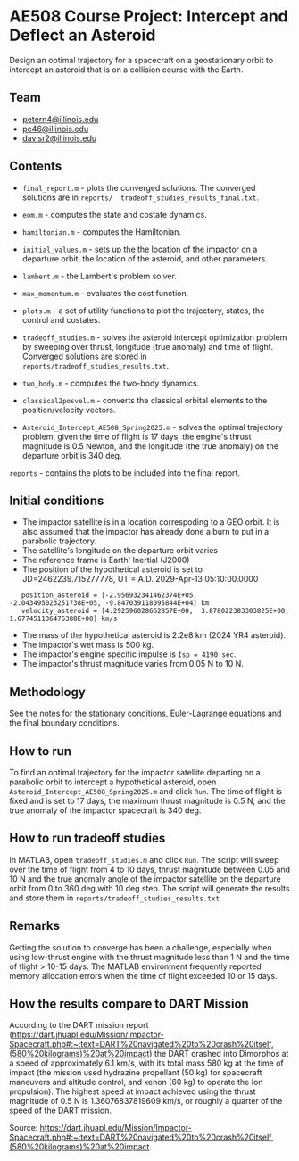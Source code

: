 # AE508 Course Project: Intercept and Deflect an Asteroid
Design an optimal trajectory for a spacecraft on a geostationary orbit
to intercept an asteroid that is on a collision course with the Earth. 


## Team

* petern4@illinois.edu
* pc46@illinois.edu
* davisr2@illinois.edu

## Contents

* `final_report.m`  - plots the converged solutions. The converged solutions are in `reports/  tradeoff_studies_results_final.txt`.

* `eom.m` - computes the state and costate dynamics.

* `hamiltonian.m` - computes the Hamiltonian.

* `initial_values.m` - sets up the the location of the impactor on a departure orbit, the location of the asteroid, and other parameters.

* `lambert.m` - the Lambert's problem solver.

* `max_momentum.m` - evaluates the cost function.

* `plots.m` - a set of utility functions to plot the trajectory, states, the control and costates.

* `tradeoff_studies.m` - solves the asteroid intercept optimization problem by sweeping over thrust, longitude (true anomaly) and time of flight. Converged solutions are stored in `reports/tradeoff_studies_results.txt`.

* `two_body.m` - computes the two-body dynamics.

* `classical2posvel.m` - converts the classical orbital elements to the position/velocity vectors.

* `Asteroid_Intercept_AE508_Spring2025.m` - solves the optimal trajectory problem, given the time of flight is 17 days, the engine's thrust magnitude is 0.5 Newton, and the longitude (the true anomaly) on the departure orbit is 340 deg. 

`reports` - contains the plots to be included into the final report.

## Initial conditions
- The impactor satellite is in a location correspoding to a GEO orbit. It is also assumed that the impactor has already done a burn to put in a parabolic trajectory.
- The satellite's longitude on the departure orbit varies
- The reference frame is Earth' Inertial (J2000)
- The position of the hypothetical asteroid is set to JD=2462239.715277778, UT = A.D. 2029-Apr-13 05:10:00.0000
```
   position_asteroid = [-2.956932341462374E+05, -2.043495023251738E+05, -9.847039118095844E+04] km
   velocity_asteroid = [4.292596028662857E+00,  3.878022383303825E+00,  1.677451136476388E+00] km/s 
```
- The mass of the hypothetical asteroid is 2.2e8 km (2024 YR4 asteroid).
- The impactor's wet mass is 500 kg.
- The impactor's engine specific impulse is `Isp = 4190 sec`.
- The impactor's thrust magnitude varies from 0.05 N to 10 N.

## Methodology
See the notes for the stationary conditions, Euler-Lagrange equations and the final boundary conditions.

## How to run 
To find an optimal trajectory for the impactor satellite departing on a parabolic orbit to intercept a hypothetical asteroid, open `Asteroid_Intercept_AE508_Spring2025.m` and click `Run`. The time of flight is fixed and is set to 17 days, the maximum thrust magnitude is 0.5 N, 
and the true anomaly of the impactor spacecraft is 340 deg.

## How to run tradeoff studies
In MATLAB, open `tradeoff_studies.m` and click `Run`. The script will sweep over the time of flight from 4 to 10 days, thrust magnitude between 0.05 and 10 N and the true anomaly angle of the impactor satellite on the departure orbit from 0 to 360 deg with 10 deg step. The script will generate the results and store them in `reports/tradeoff_studies_results.txt`

## Remarks
Getting the solution to converge has been a challenge, especially when using low-thrust engine with the thrust magnitude less than 1 N and the time of flight > 10-15 days. The MATLAB environment frequently reported memory allocation errors when the time of flight exceeded 10 or 15 days. 

## How the results compare to DART Mission
According to the DART mission report (https://dart.jhuapl.edu/Mission/Impactor-Spacecraft.php#:~:text=DART%20navigated%20to%20crash%20itself,(580%20kilograms)%20at%20impact) the DART crashed into Dimorphos at a speed of approximately 6.1 km/s, with its total mass 580 kg at the time 
of impact (the mission used hydrazine propellant (50 kg) for spacecraft maneuvers and altitude control, and xenon (60 kg) to operate the Ion propulsion).
The highest speed at impact achieved using the thrust magnitude of 0.5 N is 1.36076837819609 km/s, or roughly a quarter of the speed of the DART mission.



Source: https://dart.jhuapl.edu/Mission/Impactor-Spacecraft.php#:~:text=DART%20navigated%20to%20crash%20itself,(580%20kilograms)%20at%20impact.

